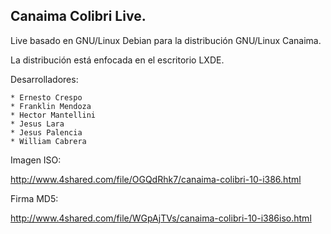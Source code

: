 Canaima Colibri Live.
--------------------------

Live basado en GNU/Linux Debian para la distribución GNU/Linux Canaima.

La distribución está enfocada en el escritorio LXDE.

Desarrolladores:

	* Ernesto Crespo
	* Franklin Mendoza
	* Hector Mantellini
	* Jesus Lara
	* Jesus Palencia
	* William Cabrera


Imagen ISO:

http://www.4shared.com/file/OGQdRhk7/canaima-colibri-10-i386.html


Firma MD5:

http://www.4shared.com/file/WGpAjTVs/canaima-colibri-10-i386iso.html
